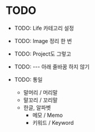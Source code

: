 # TODO

- TODO: Life 카테고리 설정
- TODO: Image 정리 한 번
- TODO: Project도 그렇고

- TODO: --- 아래 줄바꿈 하지 않기

- TODO: 통일
  - 말머리 / 머리말
  - 말꼬리 / 꼬리말
  - 한글, 알파벳
    - 메모 / Memo
    - 키워드 / Keyword
